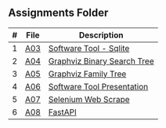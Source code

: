 ## Assignments Folder

|   #   | File       | Description                        |
| :---: | ---------- | ---------------------------------- |
|   1   | [A03](A03) | [Software Tool - Sqlite](A03)      |
|   2   | [A04](A04) | [Graphviz Binary Search Tree](A04) |
|   3   | [A05](A05) | [Graphviz Family Tree](A05)        |
|   4   | [A06](A06) | [Software Tool Presentation](A06)  |
|   5   | [A07](A07) | [Selenium Web Scrape](A07)         |
|   6   | [A08](A08) | [FastAPI](A08)                     |